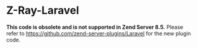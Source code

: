 Z-Ray-Laravel
=============

**This code is obsolete and is not supported in Zend Server 8.5.** Please refer to https://github.com/zend-server-plugins/Laravel for the new plugin code.
